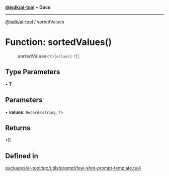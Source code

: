 [**@isdk/ai-tool**](../README.md) • **Docs**

***

[@isdk/ai-tool](../globals.md) / sortedValues

# Function: sortedValues()

> **sortedValues**\<`T`\>(`values`): `T`[]

## Type Parameters

• **T**

## Parameters

• **values**: `Record`\<`string`, `T`\>

## Returns

`T`[]

## Defined in

[packages/ai-tool/src/utils/prompt/few-shot-prompt-template.ts:4](https://github.com/isdk/ai-tool.js/blob/fe6b47f429fb128627d2210e367fa914b891d314/src/utils/prompt/few-shot-prompt-template.ts#L4)
